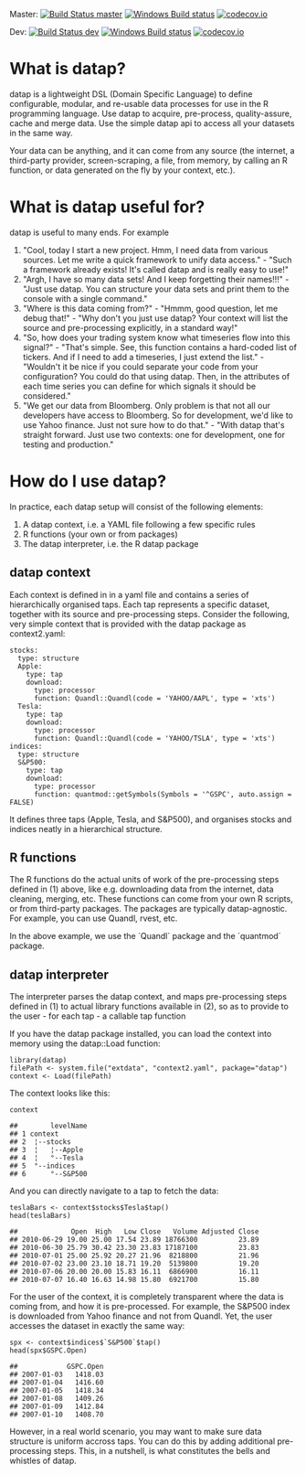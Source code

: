

Master: [![Build Status master](https://travis-ci.org/gluc/datap.svg?branch=master)](https://travis-ci.org/gluc/datap) [![Windows Build status]( https://ci.appveyor.com/api/projects/status/github/gluc/datap?branch=master&svg=true)](https://ci.appveyor.com/project/gluc/datap) [![codecov.io](http://codecov.io/github/gluc/datap/coverage.svg?branch=master)](http://codecov.io/github/gluc/datap?branch=master)

Dev: [![Build Status dev](https://travis-ci.org/gluc/datap.svg?branch=dev)](https://travis-ci.org/gluc/datap) [![Windows Build status]( https://ci.appveyor.com/api/projects/status/github/gluc/datap?branch=dev&svg=true)](https://ci.appveyor.com/project/gluc/datap) [![codecov.io](http://codecov.io/github/gluc/datap/coverage.svg?branch=dev)](http://codecov.io/github/gluc/datap?branch=dev)

# What is datap?

datap is a lightweight DSL (Domain Specific Language) to define configurable, modular, and re-usable data processes for use in the R programming language. Use datap to acquire, pre-process, quality-assure, cache and merge data. Use the simple datap api to access all your datasets in the same way.

Your data can be anything, and it can come from any source (the internet, a third-party provider, screen-scraping, a file, from memory, by calling an R function, or data generated on the fly by your context, etc.).


# What is datap useful for?

datap is useful to many ends. For example

1. "Cool, today I start a new project. Hmm, I need data from various sources. Let me write a quick framework to unify data access." - "Such a framework already exists! It's called datap and is really easy to use!"
2. "Argh, I have so many data sets! And I keep forgetting their names!!!" - "Just use datap. You can structure your data sets and print them to the console with a single command."
3. "Where is this data coming from?" - "Hmmm, good question, let me debug that!" - "Why don't you just use datap? Your context will list the source and pre-processing explicitly, in a standard way!"
4. "So, how does your trading system know what timeseries flow into this signal?" - "That's simple. See, this function contains a hard-coded list of tickers. And if I need to add a timeseries, I just extend the list." - "Wouldn't it be nice if you could separate your code from your configuration? You could do that using datap. Then, in the attributes of each time series you can define for which signals it should be considered."
5. "We get our data from Bloomberg. Only problem is that not all our developers have access to Bloomberg. So for development, we'd like to use Yahoo finance. Just not sure how to do that." - "With datap that's straight forward. Just use two contexts: one for development, one for testing and production."

# How do I use datap?

In practice, each datap setup will consist of the following elements:

1. A datap context, i.e. a YAML file following a few specific rules
2. R functions (your own or from packages)
3. The datap interpreter, i.e. the R datap package

## datap context

Each context is defined in in a yaml file and contains a series of hierarchically organised taps. Each tap represents a specific dataset, together with its source and pre-processing steps. Consider the following, very simple context that is provided with the datap package as context2.yaml:

```{YAML}
stocks:
  type: structure
  Apple:
    type: tap
    download:
      type: processor
      function: Quandl::Quandl(code = 'YAHOO/AAPL', type = 'xts')
  Tesla:
    type: tap
    download:
      type: processor
      function: Quandl::Quandl(code = 'YAHOO/TSLA', type = 'xts')
indices:
  type: structure
  S&P500:
    type: tap
    download:
      type: processor
      function: quantmod::getSymbols(Symbols = '^GSPC', auto.assign = FALSE)
```

It defines three taps (Apple, Tesla, and S&P500), and organises stocks and indices neatly in a hierarchical structure.

## R functions

The R functions do the actual units of work of the pre-processing steps defined in (1) above, like e.g. downloading data from the internet, data cleaning, merging, etc. These functions can come from your own R scripts, or from third-party packages. The packages are typically datap-agnostic. For example, you can use Quandl, rvest, etc. 

In the above example, we use the ´Quandl´ package and the ´quantmod´ package.

## datap interpreter

The interpreter parses the datap context, and maps pre-processing steps defined in (1) to actual library functions available in (2), so as to provide to the user - for each tap - a callable tap function 

If you have the datap package installed, you can load the context into memory using the datap::Load function:

```{r}
library(datap)
filePath <- system.file("extdata", "context2.yaml", package="datap")
context <- Load(filePath)
```

The context looks like this:

```{r}
context
```

```
##        levelName
## 1 context       
## 2  ¦--stocks    
## 3  ¦   ¦--Apple 
## 4  ¦   °--Tesla 
## 5  °--indices   
## 6      °--S&P500
```

And you can directly navigate to a tap to fetch the data:

```{r}
teslaBars <- context$stocks$Tesla$tap()
head(teslaBars)
```

```{yaml}
##             Open  High   Low Close   Volume Adjusted Close
## 2010-06-29 19.00 25.00 17.54 23.89 18766300          23.89
## 2010-06-30 25.79 30.42 23.30 23.83 17187100          23.83
## 2010-07-01 25.00 25.92 20.27 21.96  8218800          21.96
## 2010-07-02 23.00 23.10 18.71 19.20  5139800          19.20
## 2010-07-06 20.00 20.00 15.83 16.11  6866900          16.11
## 2010-07-07 16.40 16.63 14.98 15.80  6921700          15.80
```

For the user of the context, it is completely transparent where the data is coming from, and how it is pre-processed. For example, the S&P500 index is downloaded from Yahoo finance and not from Quandl. Yet, the user accesses the dataset in exactly the same way:

```{r}
spx <- context$indices$`S&P500`$tap()
head(spx$GSPC.Open)
```

```{yaml}
##            GSPC.Open
## 2007-01-03   1418.03
## 2007-01-04   1416.60
## 2007-01-05   1418.34
## 2007-01-08   1409.26
## 2007-01-09   1412.84
## 2007-01-10   1408.70
```

However, in a real world scenario, you may want to make sure data structure is uniform accross taps. You can do this by adding additional pre-processing steps. This, in a nutshell, is what constitutes the bells and whistles of datap.

